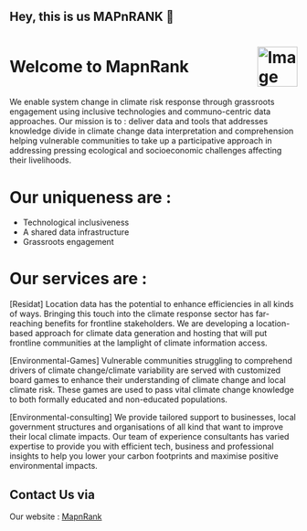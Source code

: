## Hey, this is us MAPnRANK 👋
<h1 style="display: flex; justify-content: space-between; align-items: center;">Welcome to MapnRank <img src="logo-small.svg" alt="Image Description" height="70"></h1>


 We enable system change in climate risk response through grassroots engagement using inclusive technologies and communo-centric data approaches. Our mission is to : deliver data and tools that addresses knowledge divide in climate change data interpretation and comprehension helping vulnerable communities to take up a participative approach in addressing pressing ecological and socioeconomic challenges affecting their livelihoods.

 # Our uniqueness are :

- Technological inclusiveness
- A shared data infrastructure 
- Grassroots engagement

# Our services are : 
[Residat] 
Location data has the potential to enhance efficiencies in all kinds of ways. Bringing this touch into the climate response sector has far-reaching benefits for frontline stakeholders. We are developing a location-based approach for climate data generation and hosting that will put frontline communities at the lamplight of climate information access.

[Environmental-Games]
Vulnerable communities struggling to comprehend drivers of climate change/climate variability are served with customized board games to enhance their understanding of climate change and local climate risk. These games are used to pass vital climate change knowledge to both formally educated and non-educated populations.

[Environmental-consulting]
We provide tailored support to businesses, local government structures and organisations of all kind that want to improve their local climate impacts. Our team of experience consultants has varied expertise to provide you with efficient tech, business and professional insights to help you lower your carbon footprints and maximise positive environmental impacts.

## Contact Us via 
Our website : <a href="https://mapnrank.com/contact-2/"> MapnRank</a>

